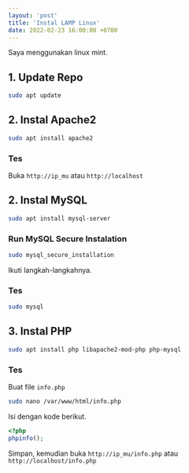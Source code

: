```yaml
---
layout: 'post'
title: 'Instal LAMP Linux'
date: 2022-02-23 16:00:00 +0700
---
```


Saya menggunakan linux mint.

## 1. Update Repo

```bash
sudo apt update
```

## 2. Instal Apache2

```bash
sudo apt install apache2
```

### Tes

Buka `http://ip_mu` atau `http://localhost`

## 2. Instal MySQL

```bash
sudo apt install mysql-server
```

### Run MySQL Secure Instalation

```bash
sudo mysql_secure_installation
```

Ikuti langkah-langkahnya.

### Tes

```bash
sudo mysql
```

## 3. Instal PHP

```bash
sudo apt install php libapache2-mod-php php-mysql
```

### Tes

Buat file `info.php`

```bash
sudo nano /var/www/html/info.php
```

Isi dengan kode berikut.

```php
<?php
phpinfo();
```

Simpan, kemudian buka `http://ip_mu/info.php` atau `http://localhost/info.php`